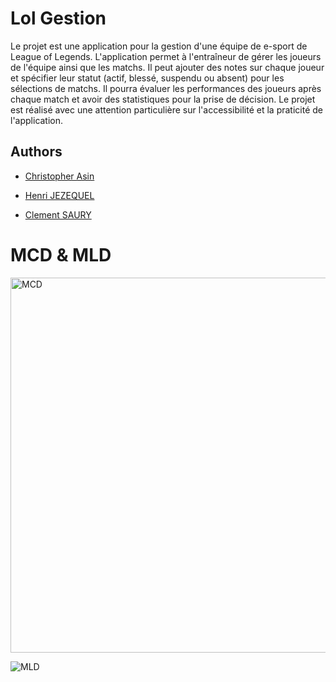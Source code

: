 # Lol Gestion

Le projet est une application pour la gestion d'une équipe de e-sport de League of Legends. L'application permet à l'entraîneur de gérer les joueurs de l'équipe ainsi que les matchs. Il peut ajouter des notes sur chaque joueur et spécifier leur statut (actif, blessé, suspendu ou absent) pour les sélections de matchs. Il pourra évaluer les performances des joueurs après chaque match et avoir des statistiques pour la prise de décision. Le projet est réalisé avec une attention particulière sur l'accessibilité et la praticité de l'application. 


## Authors

- [Christopher Asin](https://www.github.com/RiperPro03) 


- [Henri JEZEQUEL](https://github.com/HenriJez)


- [Clement SAURY](https://github.com/kleeeem)


# MCD & MLD

<img src="https://i.imgur.com/7haPMpz.png" alt="MCD" width="600x"/>

![MLD](https://i.imgur.io/Hr6cEpy_d.webp?maxwidth=600&shape=thumb&fidelity=medium)
